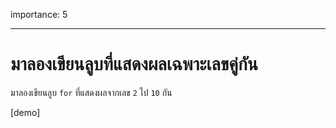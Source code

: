 importance: 5

---

# มาลองเขียนลูบที่แสดงผลเฉพาะเลขคู่กัน

มาลองเขียนลูบ `for` ที่แสดงผลจากเลข `2` ไป `10` กัน

[demo]
